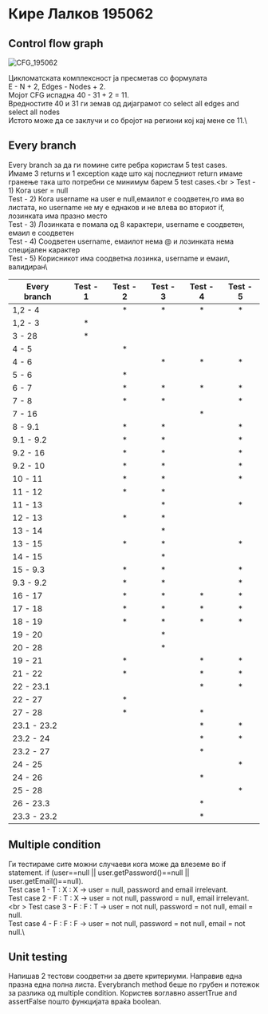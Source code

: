 # Кире Лалков 195062 

## Control flow graph 
![CFG_195062](https://github.com/LalkovKire/SI_2023_lab2_195062/assets/103694277/0a33fcd7-75fc-4c00-a3da-46e6410a2c58)

Цикломатската комплексност ја пресметав со формулата\
E - N + 2,  Edges - Nodes + 2. \
Мојот CFG испадна 40 - 31 + 2 = 11.\
Вредностите 40 и 31 ги земав од дијаграмот со select all edges and select all nodes\
Истото може да се заклучи и со бројот на региони кој кај мене се 11.\


## Every branch 
Every branch за да ги помине сите ребра користам 5 test cases.\
Имаме 3 returns и 1 exception каде што кај последниот return имаме гранење така што 
потребни се минимум барем 5 test cases.<br \>
Test - 1) Кога user = null\
Test - 2) Кога username на user е null,емаилот е соодветен,го има во листата, но username не му e еднаков и не влева во вториот if, лозинката има празно место\
Test - 3) Лозинката е помала од 8 карактери, username е соодветен, емаил е соодветен\
Test - 4) Соодветен username, емаилот нема @ и лозинката нема специјален карактер\
Test - 5) Корисникот има соодветна лозинка, username и емаил, валидиран\

| Every branch  | Test - 1    | Test - 2    | Test - 3    | Test - 4    | Test - 5    | 
| ------------- |:-----------:|:-----------:|:-----------:|:-----------:|:-----------:|
| 1,2 - 4       |             | *           | *           | *           | *           |
| 1,2 - 3       | *           |             |             |             |             |
| 3 - 28        | *           |             |             |             |             |
| 4 - 5         |             | *           |             |             |             |
| 4 - 6         |             |             | *           | *           | *           |
| 5 - 6         |             | *           |             |             |             |
| 6 - 7         |             | *           | *           | *           | *           |
| 7 - 8         |             | *           | *           |             | *           |
| 7 - 16        |             |             |             | *           |             |
| 8 - 9.1       |             | *           | *           |             | *           |
| 9.1 - 9.2     |             | *           | *           |             | *           |
| 9.2 - 16      |             | *           | *           |             | *           |
| 9.2 - 10      |             | *           | *           |             | *           |
| 10 - 11       |             | *           | *           |             | *           |
| 11 - 12       |             | *           | *           |             |             |
| 11 - 13       |             |             | *           |             | *           |
| 12 - 13       |             | *           | *           |             |             |
| 13 - 14       |             |             | *           |             |             |
| 13 - 15       |             | *           | *           |             | *           |
| 14 - 15       |             |             | *           |             |             |
| 15 - 9.3      |             | *           | *           |             | *           |
| 9.3 - 9.2     |             | *           | *           |             | *           |
| 16 - 17       |             | *           | *           | *           | *           |
| 17 - 18       |             | *           | *           | *           | *           |
| 18 - 19       |             | *           | *           | *           | *           |
| 19 - 20       |             |             | *           |             |             |
| 20 - 28       |             |             | *           |             |             |
| 19 - 21       |             | *           |             | *           | *           |
| 21 - 22       |             | *           |             | *           | *           |
| 22 - 23.1     |             |             |             | *           | *           |
| 22 - 27       |             | *           |             |             |             |
| 27 - 28       |             | *           |             | *           |             |
| 23.1 - 23.2   |             |             |             | *           | *           |
| 23.2 - 24     |             |             |             | *           | *           |
| 23.2 - 27     |             |             |             | *           |             |
| 24 - 25       |             |             |             |             | *           |
| 24 - 26       |             |             |             | *           |             |
| 25 - 28       |             |             |             |             | *           |
| 26 - 23.3     |             |             |             | *           |             |
| 23.3 - 23.2   |             |             |             | *           |             |

## Multiple condition 
Ги тестираме сите можни случаеви кога може да влеземе во if statement. 
if (user==null || user.getPassword()==null || user.getEmail()==null).\
Test case 1 - T : X : X -> user = null, password and email irrelevant.\
Test case 2 - F : T : X -> user = not null, password = null, email irrelevant.<br \>
Test case 3 - F : F : T -> user = not null, password = not null, email = null.\
Test case 4 - F : F : F -> user = not null, password = not null, email = not null.\

## Unit testing 
Напишав 2 тестови соодветни за двете критериуми. Направив една празна една полна листа.
Everybranch method беше по грубен и потежок за разлика од multiple condition. Користев 
воглавно assertTrue and assertFalse пошто функцијата враќа boolean. 



